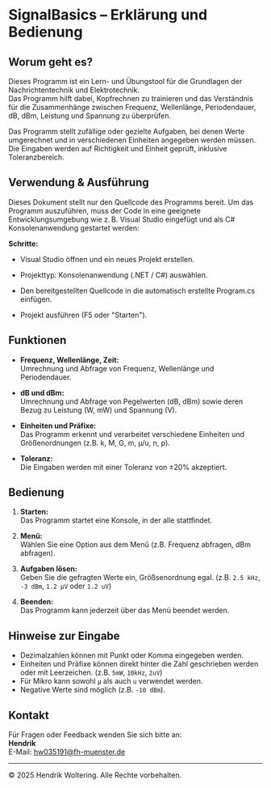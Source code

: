 # SignalBasics – Erklärung und Bedienung

## Worum geht es?

Dieses Programm ist ein Lern- und Übungstool für die Grundlagen der Nachrichtentechnik und Elektrotechnik.  
Das Programm hilft dabei, Kopfrechnen zu trainieren und das Verständnis für die Zusammenhänge zwischen Frequenz, Wellenlänge, Periodendauer, dB, dBm, Leistung und Spannung zu überprüfen.

Das Programm stellt zufällige oder gezielte Aufgaben, bei denen Werte umgerechnet und in verschiedenen Einheiten angegeben werden müssen.  
Die Eingaben werden auf Richtigkeit und Einheit geprüft, inklusive Toleranzbereich.

## Verwendung & Ausführung
Dieses Dokument stellt nur den Quellcode des Programms bereit.
Um das Programm auszuführen, muss der Code in eine geeignete Entwicklungsumgebung wie z. B. Visual Studio eingefügt und als C# Konsolenanwendung gestartet werden:

**Schritte:**

- Visual Studio öffnen und ein neues Projekt erstellen.

- Projekttyp: Konsolenanwendung (.NET / C#) auswählen.

- Den bereitgestellten Quellcode in die automatisch erstellte Program.cs einfügen.

- Projekt ausführen (F5 oder "Starten").



## Funktionen

- **Frequenz, Wellenlänge, Zeit:**  
  Umrechnung und Abfrage von Frequenz, Wellenlänge und Periodendauer.

- **dB und dBm:**  
  Umrechnung und Abfrage von Pegelwerten (dB, dBm) sowie deren Bezug zu Leistung (W, mW) und Spannung (V).

- **Einheiten und Präfixe:**  
  Das Programm erkennt und verarbeitet verschiedene Einheiten und Größenordnungen (z.B. k, M, G, m, µ/u, n, p).

- **Toleranz:**  
  Die Eingaben werden mit einer Toleranz von ±20% akzeptiert.

## Bedienung

1. **Starten:**  
   Das Programm startet eine Konsole, in der alle stattfindet.

2. **Menü:**  
   Wählen Sie eine Option aus dem Menü (z.B. Frequenz abfragen, dBm abfragen).

3. **Aufgaben lösen:**  
   Geben Sie die gefragten Werte ein, Größsenordnung egal. (z.B. `2.5 kHz`, `-3 dBm`, `1.2 µV` oder `1.2 uV`)

4. **Beenden:**  
   Das Programm kann jederzeit über das Menü beendet werden.

## Hinweise zur Eingabe

- Dezimalzahlen können mit Punkt oder Komma eingegeben werden.
- Einheiten und Präfixe können direkt hinter die Zahl geschrieben werden oder mit Leerzeichen. (z.B. `5mW`, `10kHz`, `2uV`)
- Für Mikro kann sowohl `µ` als auch `u` verwendet werden.
- Negative Werte sind möglich (z.B. `-10 dBm`).

## Kontakt

Für Fragen oder Feedback wenden Sie sich bitte an:  
**Hendrik**  
E-Mail: hw035191@fh-muenster.de

---

© 2025 Hendrik Woltering. Alle Rechte vorbehalten.

